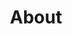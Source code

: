 ---
title: About
layout: about

about_me: |
  I currently joined Professor [Yankai Cao's group](https://optimal.chbe.ubc.ca) as a Postdoctoral Researcher in the [Institute of Applied Mathematics](https://www.iam.ubc.ca/) and [Department of Chemical and Biological Engineering](https://www.chbe.ubc.ca), University of British Columbia.

  I obtained my M.S. and Ph.D. degree in [Computer Science](http://www.cs.umb.edu) from University of Massachusetts, Boston in 2016 and 2019, respectively, under the supervision of [Dan A. Simovici](https://www.cs.umb.edu/~dsim/). Prior to that, I received my M.Eng. (Master of Engineering) degree in Systems Engineering (Power System track) from Cornell University in 2013, and I also earned my B.S. degree in Electrical and Computer Engineering from Shanghai Jiao Tong University in 2012.
  
  My research focuses on the use of clusterability and deterministic global optimization tools to address challenges when building scalable trustworthy machine learning systems. In collaboration with industrial and experimental research groups, I am using my algorithms in a wide range of applications, including neural network modularity, federated learning, biomass and biorefinery processes, neural decoding of the brain, and business decision-making. I have developed several open-source software products (with shared or distributed memory) for the community.
  
  As a machine learning researcher, I enjoy applying new technologies to solve real-life problems. I also enjoy traveling and astrophotography during my sparse time.

about_me_img: "/imgs/bio-kaixun.jpeg"
about_me_img_caption: |
  White Rock, BC (Spring 2021)

---